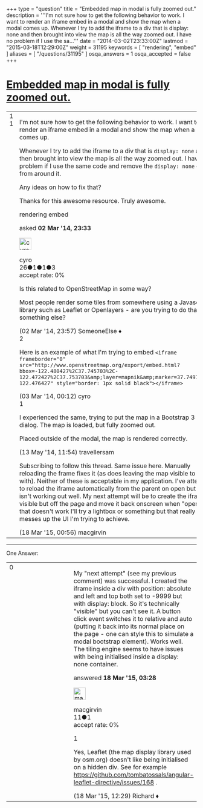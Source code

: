 +++
type = "question"
title = "Embedded map in modal is fully zoomed out."
description = '''I&#x27;m not sure how to get the following behavior to work. I want to render an iframe embed in a modal and show the map when a modal comes up.  Whenever I try to add the iframe to a div that is display: none and then brought into view the map is all the way zoomed out. I have no problem if I use the sa...'''
date = "2014-03-02T23:33:00Z"
lastmod = "2015-03-18T12:29:00Z"
weight = 31195
keywords = [ "rendering", "embed" ]
aliases = [ "/questions/31195" ]
osqa_answers = 1
osqa_accepted = false
+++

<div class="headNormal">

# [Embedded map in modal is fully zoomed out.](/questions/31195/embedded-map-in-modal-is-fully-zoomed-out)

</div>

<div id="main-body">

<div id="askform">

<table id="question-table" style="width:100%;">
<colgroup>
<col style="width: 50%" />
<col style="width: 50%" />
</colgroup>
<tbody>
<tr>
<td style="width: 30px; vertical-align: top"><div class="vote-buttons">
<span id="post-31195-upvote" class="ajax-command post-vote up" rel="nofollow" title="I like this post (click again to cancel)"> </span>
<div id="post-31195-score" class="post-score" title="current number of votes">
1
</div>
<span id="post-31195-downvote" class="ajax-command post-vote down" rel="nofollow" title="I dont like this post (click again to cancel)"> </span> <span id="favorite-mark" class="ajax-command favorite-mark" rel="nofollow" title="mark/unmark this question as favorite (click again to cancel)"> </span>
<div id="favorite-count" class="favorite-count">
1
</div>
</div></td>
<td><div id="item-right">
<div class="question-body">
<p>I'm not sure how to get the following behavior to work. I want to render an iframe embed in a modal and show the map when a modal comes up.</p>
<p>Whenever I try to add the iframe to a div that is <code>display: none</code> and then brought into view the map is all the way zoomed out. I have no problem if I use the same code and remove the <code>display: none</code> div from around it.</p>
<p>Any ideas on how to fix that?</p>
<p>Thanks for this awesome resource. Truly awesome.</p>
</div>
<div id="question-tags" class="tags-container tags">
<span class="post-tag tag-link-rendering" rel="tag" title="see questions tagged &#39;rendering&#39;">rendering</span> <span class="post-tag tag-link-embed" rel="tag" title="see questions tagged &#39;embed&#39;">embed</span>
</div>
<div id="question-controls" class="post-controls">
&#10;</div>
<div class="post-update-info-container">
<div class="post-update-info post-update-info-user">
<p>asked <strong>02 Mar '14, 23:33</strong></p>
<img src="https://secure.gravatar.com/avatar/cb1af1fae773efa19477c50827ebe998?s=32&amp;d=identicon&amp;r=g" class="gravatar" width="32" height="32" alt="cyro&#39;s gravatar image" />
<p><span>cyro</span><br />
<span class="score" title="26 reputation points">26</span><span title="1 badges"><span class="badge1">●</span><span class="badgecount">1</span></span><span title="1 badges"><span class="silver">●</span><span class="badgecount">1</span></span><span title="3 badges"><span class="bronze">●</span><span class="badgecount">3</span></span><br />
<span class="accept_rate" title="Rate of the user&#39;s accepted answers">accept rate:</span> <span title="cyro has no accepted answers">0%</span></p>
</div>
</div>
<div id="comments-container-31195" class="comments-container">
<span id="31197"></span>
<div id="comment-31197" class="comment">
<div id="post-31197-score" class="comment-score">
&#10;</div>
<div class="comment-text">
<p>Is this related to OpenStreetMap in some way?</p>
<p>Most people render some tiles from somewhere using a Javascript library such as Leaflet or Openlayers - are you trying to do that, or something else?</p>
</div>
<div id="comment-31197-info" class="comment-info">
<span class="comment-age">(02 Mar '14, 23:57)</span> <span class="comment-user userinfo">SomeoneElse ♦</span>
</div>
</div>
<span id="31198"></span>
<div id="comment-31198" class="comment">
<div id="post-31198-score" class="comment-score">
2
</div>
<div class="comment-text">
<p>Here is an example of what I'm trying to embed <code>&lt;iframe frameborder="0" src="http://www.openstreetmap.org/export/embed.html?bbox=-122.480427%2C37.745703%2C-122.472427%2C37.753703&amp;amp;layer=mapnik&amp;amp;marker=37.749703%2C-122.476427" style="border: 1px solid black"&gt;&lt;/iframe&gt;</code></p>
</div>
<div id="comment-31198-info" class="comment-info">
<span class="comment-age">(03 Mar '14, 00:12)</span> <span class="comment-user userinfo">cyro</span>
</div>
</div>
<span id="33133"></span>
<div id="comment-33133" class="comment">
<div id="post-33133-score" class="comment-score">
1
</div>
<div class="comment-text">
<p>I experienced the same, trying to put the map in a Bootstrap 3 modal dialog. The map is loaded, but fully zoomed out.</p>
<p>Placed outside of the modal, the map is rendered correctly.</p>
</div>
<div id="comment-33133-info" class="comment-info">
<span class="comment-age">(13 May '14, 11:54)</span> <span class="comment-user userinfo">travellersam</span>
</div>
</div>
<span id="41775"></span>
<div id="comment-41775" class="comment">
<div id="post-41775-score" class="comment-score">
&#10;</div>
<div class="comment-text">
<p>Subscribing to follow this thread. Same issue here. Manually reloading the frame fixes it (as does leaving the map visible to begin with). Neither of these is acceptable in my application. I've attempted to reload the iframe automatically from the parent on open but this isn't working out well. My next attempt will be to create the iframe visible but off the page and move it back onscreen when "opened". If that doesn't work I'll try a lightbox or something but that really messes up the UI I'm trying to achieve.</p>
</div>
<div id="comment-41775-info" class="comment-info">
<span class="comment-age">(18 Mar '15, 00:56)</span> <span class="comment-user userinfo">macgirvin</span>
</div>
</div>
</div>
<div id="comment-tools-31195" class="comment-tools">
&#10;</div>
<div class="clear">
&#10;</div>
<div id="comment-31195-form-container" class="comment-form-container">
&#10;</div>
<div class="clear">
&#10;</div>
</div></td>
</tr>
</tbody>
</table>

------------------------------------------------------------------------

<div class="tabBar">

<span id="sort-top"></span>

<div class="headQuestions">

One Answer:

</div>

</div>

<span id="41776"></span>

<div id="answer-container-41776" class="answer">

<table style="width:100%;">
<colgroup>
<col style="width: 50%" />
<col style="width: 50%" />
</colgroup>
<tbody>
<tr>
<td style="width: 30px; vertical-align: top"><div class="vote-buttons">
<span id="post-41776-upvote" class="ajax-command post-vote up" rel="nofollow" title="I like this post (click again to cancel)"> </span>
<div id="post-41776-score" class="post-score" title="current number of votes">
0
</div>
<span id="post-41776-downvote" class="ajax-command post-vote down" rel="nofollow" title="I dont like this post (click again to cancel)"> </span>
</div></td>
<td><div class="item-right">
<div class="answer-body">
<p>My "next attempt" (see my previous comment) was successful. I created the iframe inside a div with position: absolute and left and top both set to -9999 but with display: block. So it's technically "visible" but you can't see it. A button click event switches it to relative and auto (putting it back into its normal place on the page - one can style this to simulate a modal bootstrap element). Works well. The tiling engine seems to have issues with being initialised inside a display: none container.</p>
</div>
<div class="answer-controls post-controls">
&#10;</div>
<div class="post-update-info-container">
<div class="post-update-info post-update-info-user">
<p>answered <strong>18 Mar '15, 03:28</strong></p>
<img src="https://secure.gravatar.com/avatar/74685c9f342f159611317a68c2655218?s=32&amp;d=identicon&amp;r=g" class="gravatar" width="32" height="32" alt="macgirvin&#39;s gravatar image" />
<p><span>macgirvin</span><br />
<span class="score" title="11 reputation points">11</span><span title="1 badges"><span class="bronze">●</span><span class="badgecount">1</span></span><br />
<span class="accept_rate" title="Rate of the user&#39;s accepted answers">accept rate:</span> <span title="macgirvin has no accepted answers">0%</span></p>
</div>
</div>
<div id="comments-container-41776" class="comments-container">
<span id="41779"></span>
<div id="comment-41779" class="comment">
<div id="post-41779-score" class="comment-score">
1
</div>
<div class="comment-text">
<p>Yes, Leaflet (the map display library used by osm.org) doesn't like being initialised on a hidden div. See for example <a href="https://github.com/tombatossals/angular-leaflet-directive/issues/168">https://github.com/tombatossals/angular-leaflet-directive/issues/168</a> .</p>
</div>
<div id="comment-41779-info" class="comment-info">
<span class="comment-age">(18 Mar '15, 12:29)</span> <span class="comment-user userinfo">Richard ♦</span>
</div>
</div>
</div>
<div id="comment-tools-41776" class="comment-tools">
&#10;</div>
<div class="clear">
&#10;</div>
<div id="comment-41776-form-container" class="comment-form-container">
&#10;</div>
<div class="clear">
&#10;</div>
</div></td>
</tr>
</tbody>
</table>

</div>

<div class="paginator-container-left">

</div>

</div>

</div>

